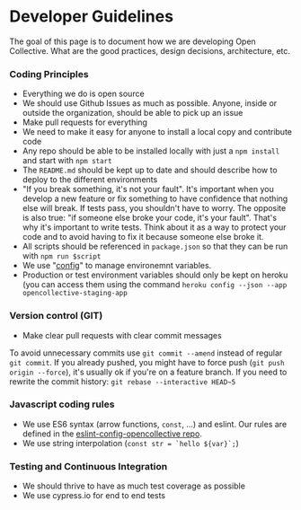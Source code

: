 # Developer Guidelines

The goal of this page is to document how we are developing Open Collective. What are the good practices, design decisions, architecture, etc.

### Coding Principles

* Everything we do is open source
* We should use Github Issues as much as possible. Anyone, inside or outside the organization, should be able to pick up an issue
* Make pull requests for everything
* We need to make it easy for anyone to install a local copy and contribute code
* Any repo should be able to be installed locally with just a `npm install` and start with `npm start`
* The `README.md` should be kept up to date and should describe how to deploy to the different environments
* "If you break something, it's not your fault". It's important when you develop a new feature or fix something to have confidence that nothing else will break. If tests pass, you shouldn't have to worry. The opposite is also true: "if someone else broke your code, it's your fault". That's why it's important to write tests. Think about it as a way to protect your code and to avoid having to fix it because someone else broke it.
* All scripts should be referenced in `package.json` so that they can be run with `npm run $script`
* We use "[config](https://www.npmjs.com/package/config)" to manage environemnt variables.
* Production or test environment variables should only be kept on heroku \(you can access them using the command `heroku config --json --app opencollective-staging-app`

### Version control \(GIT\)

* Make clear pull requests with clear commit messages

To avoid unnecessary commits use `git commit --amend` instead of regular `git commit`. If you already pushed, you might have to force push \(`git push origin --force`\), it's usually ok if you're on a feature branch. If you need to rewrite the commit history: `git rebase --interactive HEAD~5`

### Javascript coding rules

* We use ES6 syntax \(arrow functions, `const`, ...\) and eslint. Our rules are defined in the [eslint-config-opencollective repo](https://github.com/opencollective/eslint-config-opencollective).
* We use string interpolation \(``const str = `hello ${var}`;``\)

### Testing and Continuous Integration

* We should thrive to have as much test coverage as possible
* We use cypress.io for end to end tests

